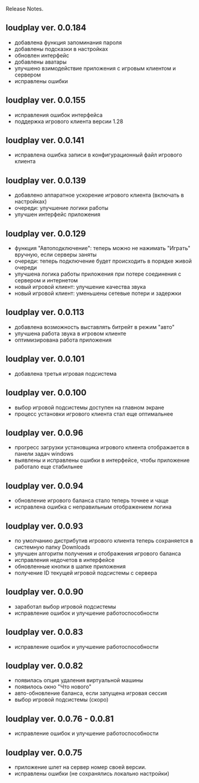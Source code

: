 ﻿Release Notes.

loudplay ver. 0.0.184
---------------------
- добавлена функция запоминания пароля
- добавлены подсказки в настройках
- обновлен интерфейс
- добавлены аватары
- улучшено взимодействие приложения с игровым
  клиентом и сервером
- исправлены ошибки  

loudplay ver. 0.0.155
--------------------
- исправления ошибок интерфейса
- поддержка игрового клиента версии 1.28

loudplay ver. 0.0.141
--------------------
- исправлена ошибка записи в конфигурационный файл 
  игрового клиента

loudplay ver. 0.0.139
--------------------
- добавлено аппаратное ускорение игрового клиента
 (включать в настройках)
- очереди: улучшение логики работы
- улучшен интерфейс приложения

loudplay ver. 0.0.129
--------------------
- функция "Автоподключение": теперь можно не нажимать 
  "Играть" вручную, если серверы заняты
- очереди: теперь подключение будет происходить 
  в порядке живой очереди
- улучшена логика работы приложения при потере 
  соединения с сервером и интернетом
- новый игровой клиент: улучшение качества звука
- новый игровой клиент: уменьшены сетевые потери и задержки

loudplay ver. 0.0.113
--------------------
- добавлена возможность выставлять битрейт в режим "авто"
- улучшена работа звука в игровом клиенте
- оптимизирована работа приложения

loudplay ver. 0.0.101
--------------------
- добавлена третья игровая подсистема

loudplay ver. 0.0.100
--------------------
- выбор игровой подсистемы доступен на главном экране
- процесс установки игрового клиента стал еще оптимальнее

loudplay ver. 0.0.96
--------------------
- прогресс загрузки установщика игрового клиента отображается 
  в панели задач windows
- выявлены и исправлены ошибки в интерфейсе, чтобы приложение 
  работало еще стабильнее

loudplay ver. 0.0.94
--------------------

- обновление игрового баланса стало теперь точнее и чаще
- исправлена ошибка с неправильным отображением логина

loudplay ver. 0.0.93
--------------------
- по умолчанию дистрибутив игрового клиента теперь сохраняется 
  в системную папку Downloads
- улучшен алгоритм получения и отображения игрового баланса
- исправления недочетов в интерфейсе
- обновленные кнопки в шапке приложения
- получение ID текущей игровой подсистемы с сервера

loudplay ver. 0.0.90
--------------------
- заработал выбор игровой подсистемы
- исправление ошибок и улучшение работоспособности

loudplay ver. 0.0.83
--------------------
- исправление ошибок и улучшение работоспособности

loudplay ver. 0.0.82
--------------------
- появилась опция удаления виртуальной машины
- появилось окно "Что нового"
- авто-обновление баланса, если запущена игровая сессия
- выбор игровой подсистемы (скоро)

loudplay ver. 0.0.76 - 0.0.81
--------------------
- исправление ошибок и улучшение работоспособности

loudplay ver. 0.0.75
--------------------
- приложение шлет на сервер номер своей версии.
- исправлены ошибки (не сохранялись локально настройки)